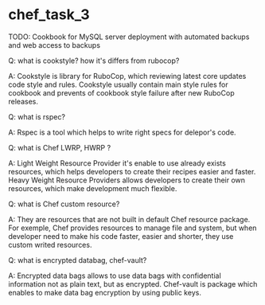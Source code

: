 # chef_task_3

TODO: Cookbook for MySQL server deployment with automated backups and web access to backups

Q: what is cookstyle? how it's differs from rubocop?

A: Cookstyle is library for RuboCop, which reviewing latest core updates code style and rules. Cookstyle usually contain main style rules for cookbook and prevents of cookbook style failure after new RuboCop releases.

Q: what is rspec?

A: Rspec is a tool which helps to write right specs for delepor's code.

Q: what is Chef LWRP, HWRP ?

A: Light Weight Resource Provider it's enable to use already exists resources, which helps developers to create their recipes easier and faster. Heavy Weight Resource Providers allows developers to create their own resources, which make development much flexible.

Q: what is Chef custom resource?

A: They are resources that are not built in default Chef resource package. For exemple, Chef provides resources to manage file and system, but when developer need to make his code faster, easier and shorter, they use custom writed resources.

Q: what is encrypted databag, chef-vault?

A: Encrypted data bags allows to use data bags with confidential information not as plain text, but as encrypted. Chef-vault is package which enables to make data bag encryption by using public keys.
